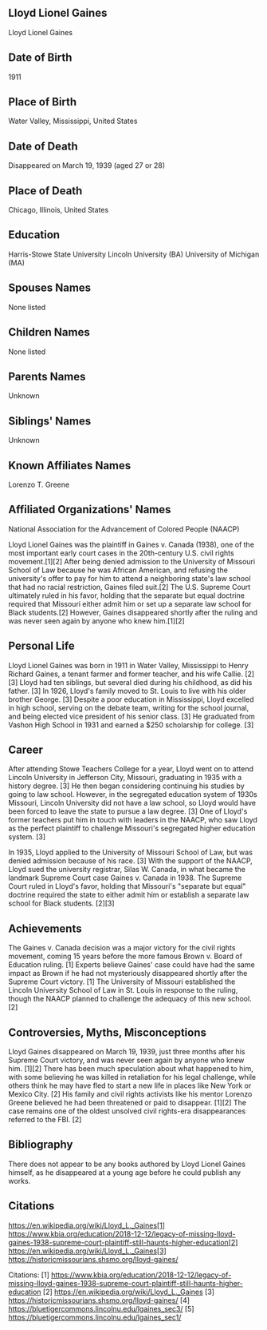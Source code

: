 ## Lloyd Lionel Gaines
Lloyd Lionel Gaines

## Date of Birth
1911

## Place of Birth
Water Valley, Mississippi, United States

## Date of Death
Disappeared on March 19, 1939 (aged 27 or 28)

## Place of Death
Chicago, Illinois, United States

## Education
Harris-Stowe State University
Lincoln University (BA)
University of Michigan (MA)

## Spouses Names
None listed

## Children Names
None listed

## Parents Names
Unknown

## Siblings' Names
Unknown

## Known Affiliates Names
Lorenzo T. Greene

## Affiliated Organizations' Names
National Association for the Advancement of Colored People (NAACP)

Lloyd Lionel Gaines was the plaintiff in Gaines v. Canada (1938), one of the most important early court cases in the 20th-century U.S. civil rights movement.[1][2] After being denied admission to the University of Missouri School of Law because he was African American, and refusing the university's offer to pay for him to attend a neighboring state's law school that had no racial restriction, Gaines filed suit.[2] The U.S. Supreme Court ultimately ruled in his favor, holding that the separate but equal doctrine required that Missouri either admit him or set up a separate law school for Black students.[2] However, Gaines disappeared shortly after the ruling and was never seen again by anyone who knew him.[1][2]

## Personal Life

Lloyd Lionel Gaines was born in 1911 in Water Valley, Mississippi to Henry Richard Gaines, a tenant farmer and former teacher, and his wife Callie. [2][3] Lloyd had ten siblings, but several died during his childhood, as did his father. [3] In 1926, Lloyd's family moved to St. Louis to live with his older brother George. [3] Despite a poor education in Mississippi, Lloyd excelled in high school, serving on the debate team, writing for the school journal, and being elected vice president of his senior class. [3] He graduated from Vashon High School in 1931 and earned a $250 scholarship for college. [3]

## Career

After attending Stowe Teachers College for a year, Lloyd went on to attend Lincoln University in Jefferson City, Missouri, graduating in 1935 with a history degree. [3] He then began considering continuing his studies by going to law school. However, in the segregated education system of 1930s Missouri, Lincoln University did not have a law school, so Lloyd would have been forced to leave the state to pursue a law degree. [3] One of Lloyd's former teachers put him in touch with leaders in the NAACP, who saw Lloyd as the perfect plaintiff to challenge Missouri's segregated higher education system. [3] 

In 1935, Lloyd applied to the University of Missouri School of Law, but was denied admission because of his race. [3] With the support of the NAACP, Lloyd sued the university registrar, Silas W. Canada, in what became the landmark Supreme Court case Gaines v. Canada in 1938. The Supreme Court ruled in Lloyd's favor, holding that Missouri's "separate but equal" doctrine required the state to either admit him or establish a separate law school for Black students. [2][3]

## Achievements

The Gaines v. Canada decision was a major victory for the civil rights movement, coming 15 years before the more famous Brown v. Board of Education ruling. [1] Experts believe Gaines' case could have had the same impact as Brown if he had not mysteriously disappeared shortly after the Supreme Court victory. [1] The University of Missouri established the Lincoln University School of Law in St. Louis in response to the ruling, though the NAACP planned to challenge the adequacy of this new school. [2]

## Controversies, Myths, Misconceptions

Lloyd Gaines disappeared on March 19, 1939, just three months after his Supreme Court victory, and was never seen again by anyone who knew him. [1][2] There has been much speculation about what happened to him, with some believing he was killed in retaliation for his legal challenge, while others think he may have fled to start a new life in places like New York or Mexico City. [2] His family and civil rights activists like his mentor Lorenzo Greene believed he had been threatened or paid to disappear. [1][2] The case remains one of the oldest unsolved civil rights-era disappearances referred to the FBI. [2]

## Bibliography

There does not appear to be any books authored by Lloyd Lionel Gaines himself, as he disappeared at a young age before he could publish any works.

## Citations

 https://en.wikipedia.org/wiki/Lloyd_L._Gaines[1] https://www.kbia.org/education/2018-12-12/legacy-of-missing-lloyd-gaines-1938-supreme-court-plaintiff-still-haunts-higher-education[2] https://en.wikipedia.org/wiki/Lloyd_L._Gaines[3] https://historicmissourians.shsmo.org/lloyd-gaines/

Citations:
[1] https://www.kbia.org/education/2018-12-12/legacy-of-missing-lloyd-gaines-1938-supreme-court-plaintiff-still-haunts-higher-education
[2] https://en.wikipedia.org/wiki/Lloyd_L._Gaines
[3] https://historicmissourians.shsmo.org/lloyd-gaines/
[4] https://bluetigercommons.lincolnu.edu/lgaines_sec3/
[5] https://bluetigercommons.lincolnu.edu/lgaines_sec1/